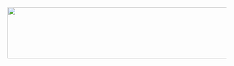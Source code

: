 
<a href="https://github.com/devxb/gitanimals">
  <img
    src="https://render.gitanimals.org/lines/anyeok?pet-id=644015717991061782"
    width="600"
    height="120"
  />
</a>
  
